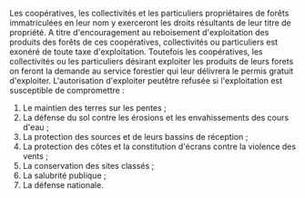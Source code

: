 Les coopératives, les collectivités et les particuliers
propriétaires de forêts immatriculées en leur nom y exerceront les
droits résultants de leur titre de propriété. A titre d'encouragement au
reboisement d'exploitation des produits des forêts de ces coopératives,
collec­tivités ou particuliers est exonéré de toute taxe d'exploitation.
Toutefois les coopératives, les collectivités ou les particuliers
désirant exploiter les produits de leurs forets on feront la demande au
service forestier qui leur délivrera le permis gratuit d'exploiter.
L'autorisation d'exploiter peutêtre refusée si l'exploitation est
susceptible de compromettre :
1)  Le maintien des terres sur les pentes ;
2)  La défense du sol contre les érosions et les envahisse­ments des
cours d'eau ;
3)  La protection des sources et de leurs bassins de réception ;
4)  La protection des côtes et la constitution d'écrans contre la
violence des vents ;
5)  La conservation des sites classés ;
6)  La salubrité publique ;
7)  La défense nationale.